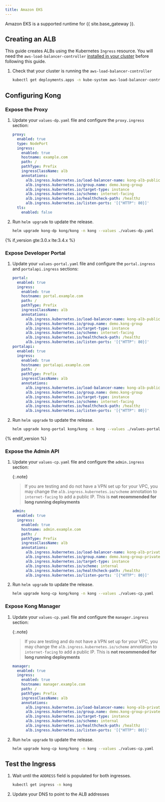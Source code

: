 ```yaml
---
title: Amazon EKS
---
```


Amazon EKS is a supported runtime for {{ site.base_gateway }}.

## Creating an ALB

This guide creates ALBs using the Kubernetes `Ingress` resource. You will need the `aws-load-balancer-controller` [installed in your cluster](https://kubernetes-sigs.github.io/aws-load-balancer-controller/latest/deploy/installation/) before following this guide.

1. Check that your cluster is running the `aws-load-balancer-controller`

    ```bash
    kubectl get deployments.apps -n kube-system aws-load-balancer-controller
    ```

## Configuring Kong

### Expose the Proxy

1. Update your `values-dp.yaml` file and configure the `proxy.ingress` section:

    ```yaml
    proxy:
      enabled: true
      type: NodePort
      ingress:
        enabled: true
        hostname: example.com
        path: /
        pathType: Prefix
        ingressClassName: alb
        annotations:
          alb.ingress.kubernetes.io/load-balancer-name: kong-alb-public
          alb.ingress.kubernetes.io/group.name: demo.kong-group
          alb.ingress.kubernetes.io/target-type: instance
          alb.ingress.kubernetes.io/scheme: internet-facing
          alb.ingress.kubernetes.io/healthcheck-path: /healthz
          alb.ingress.kubernetes.io/listen-ports: '[{"HTTP": 80}]'
      tls:
        enabled: false
    ```

1. Run `helm upgrade` to update the release.

    ```bash
    helm upgrade kong-dp kong/kong -n kong --values ./values-dp.yaml
    ```

{% if_version gte:3.0.x lte:3.4.x %}
### Expose Developer Portal

1. Update your `values-portal.yaml` file and configure the `portal.ingress` and `portalapi.ingress` sections:

    ```yaml
    portal:
      enabled: true
      ingress:
        enabled: true
        hostname: portal.example.com
        path: /
        pathType: Prefix
        ingressClassName: alb
        annotations:
          alb.ingress.kubernetes.io/load-balancer-name: kong-alb-public
          alb.ingress.kubernetes.io/group.name: demo.kong-group
          alb.ingress.kubernetes.io/target-type: instance
          alb.ingress.kubernetes.io/scheme: internet-facing
          alb.ingress.kubernetes.io/healthcheck-path: /healthz
          alb.ingress.kubernetes.io/listen-ports: '[{"HTTP": 80}]'
    portalapi:
      enabled: true
      ingress:
        enabled: true
        hostname: portalapi.example.com
        path: /
        pathType: Prefix
        ingressClassName: alb
        annotations:
          alb.ingress.kubernetes.io/load-balancer-name: kong-alb-public
          alb.ingress.kubernetes.io/group.name: demo.kong-group
          alb.ingress.kubernetes.io/target-type: instance
          alb.ingress.kubernetes.io/scheme: internet-facing
          alb.ingress.kubernetes.io/healthcheck-path: /healthz
          alb.ingress.kubernetes.io/listen-ports: '[{"HTTP": 80}]'
    ```

1. Run `helm upgrade` to update the release.

    ```bash
    helm upgrade kong-portal kong/kong -n kong --values ./values-portal.yaml
    ```

{% endif_version %}

### Expose the Admin API

1. Update your `values-cp.yaml` file and configure the `admin.ingress` section:

    {:.note}
    > If you are testing and do not have a VPN set up for your VPC, you may change the
    > `alb.ingress.kubernetes.io/scheme` annotation to `internet-facing` to add a public IP.
    > This is **not recommended for long running deployments**

    ```yaml
    admin:
      enabled: true
      ingress:
        enabled: true
        hostname: admin.example.com
        path: /
        pathType: Prefix
        ingressClassName: alb
        annotations:
          alb.ingress.kubernetes.io/load-balancer-name: kong-alb-private
          alb.ingress.kubernetes.io/group.name: demo.kong-group-private
          alb.ingress.kubernetes.io/target-type: instance
          alb.ingress.kubernetes.io/scheme: internal
          alb.ingress.kubernetes.io/healthcheck-path: /healthz
          alb.ingress.kubernetes.io/listen-ports: '[{"HTTP": 80}]'
    ```

1. Run `helm upgrade` to update the release.

    ```bash
    helm upgrade kong-cp kong/kong -n kong --values ./values-cp.yaml
    ```

### Expose Kong Manager

1. Update your `values-cp.yaml` file and configure the `manager.ingress` section:

    {:.note}
    > If you are testing and do not have a VPN set up for your VPC, you may change the
    > `alb.ingress.kubernetes.io/scheme` annotation to `internet-facing` to add a public IP.
    > This is **not recommended for long running deployments**

    ```yaml
    manager:
      enabled: true
      ingress:
        enabled: true
        hostname: manager.example.com
        path: /
        pathType: Prefix
        ingressClassName: alb
        annotations:
          alb.ingress.kubernetes.io/load-balancer-name: kong-alb-private
          alb.ingress.kubernetes.io/group.name: demo.kong-group-private
          alb.ingress.kubernetes.io/target-type: instance
          alb.ingress.kubernetes.io/scheme: internal
          alb.ingress.kubernetes.io/healthcheck-path: /healthz
          alb.ingress.kubernetes.io/listen-ports: '[{"HTTP": 80}]'
    ```

1. Run `helm upgrade` to update the release.

    ```bash
    helm upgrade kong-cp kong/kong -n kong --values ./values-cp.yaml
    ```

## Test the Ingress

1. Wait until the `ADDRESS` field is populated for both ingresses.

    ```bash
    kubectl get ingress -n kong
    ```

1. Update your DNS to point to the ALB addresses